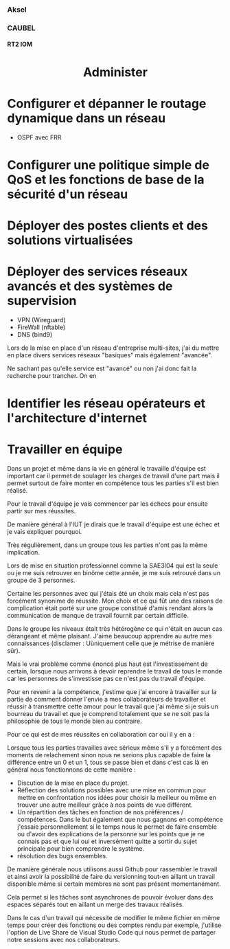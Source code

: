 <link rel="stylesheet" href="style.css">

### Aksel

### CAUBEL

#### RT2 IOM

<h1 class=headerTemplate style="text-align:center;">Administer</h1>


# Configurer et dépanner le routage dynamique dans un réseau

- OSPF avec FRR 
# Configurer une politique simple de QoS et les fonctions de base de la sécurité d'un réseau

# Déployer des postes clients et des solutions virtualisées

# Déployer des services réseaux avancés et des systèmes de supervision
- VPN (Wireguard)
- FireWall (nftable)
- DNS (bind9)

Lors de la mise en place d'un réseau d'entreprise multi-sites, j'ai du mettre en place divers services réseaux "basiques" mais également "avancée".

Ne sachant pas qu'elle service est "avancé" ou non j'ai donc fait la recherche pour trancher. On en 
# Identifier les réseau opérateurs et l'architecture d'internet

# Travailler en équipe 

Dans un projet et même dans la vie en général le travaille d'équipe est important car il permet de soulager les charges de travail d'une part mais il permet surtout de faire monter en compétence tous les parties s'il est bien réalisé. 

Pour le travail d'équipe je vais commencer par les échecs pour ensuite partir sur mes réussites.

De manière général à l'IUT je dirais que le travail d'équipe est une échec et je vais expliquer pourquoi. 

Très régulièrement, dans un groupe tous les parties n'ont pas la même implication. 

Lors de mise en situation professionnel comme la SAE3I04 qui est la seule ou je me suis retrouver en binôme cette année, je me suis retrouvé dans un groupe de 3 personnes. 

Certaine les personnes avec qui j'étais été un choix mais cela n'est pas forcément synonime de réussite. Mon choix et ce qui fût une des raisons de complication était porté sur une groupe constitué d'amis rendant alors la communication de manque de travail fournit par certain difficile.

Dans le groupe les niveaux était très hétérogène ce qui n'était en aucun cas dérangeant et même plaisant. J'aime beaucoup apprendre au autre mes connaissances (disclamer : Uùniquement celle que je métrise de manière sûr). 

Mais le vrai problème comme énoncé plus haut est l'investissement de certain, lorsque nous arrivons à devoir reprendre le travail de tous le monde car les personnes de s'investisse pas ce n'est pas du travail d'équipe.

Pour en revenir a la compétence, j'estime que j'ai encore à travailler sur la partie de comment donner l'envie a mes collaborateurs de travailler et réussir à transmettre cette amour pour le travail que j'ai même si je suis un bourreau du travail et que je comprend totalement que se ne soit pas la philosophie de tous le monde bien au contraire.


Pour ce qui est de mes réussites en collaboration car oui il y en a : 

Lorsque tous les parties travailles avec sérieux même s'il y a forcément des moments de relachement sinon nous ne serions plus capable de faire la différence entre un 0 et un 1, tous se passe bien et dans c'est cas là en général nous fonctionnons de cette manière :

- Discution de la mise en place du projet.
- Réflection des solutions possibles avec une mise en commun pour mettre en confrontation nos idées pour choisir la meilleur ou même en trouver une autre meilleur grâce à nos points de vue différent.
- Un répartition des tâches en fonction de nos préférences / compétences. Dans le but également que nous gagnons en compétence j'essaie personnellement si le temps nous le permet de faire ensemble ou d'avoir des explications de la personne sur les points que je ne connais pas et que lui oui et inversément quitte a sortir du sujet principale pour bien comprendre le système.
- résolution des bugs ensembles.

De manière générale nous utilisons aussi Github pour rassembler le travail et ainsi avoir la possibilité de faire du versionning tout-en aillant un travail disponible même si certain membres ne sont pas présent momentanément.

Cela permet si les tâches sont asynchrones de pouvoir évoluer dans des espaces séparés tout en aillant un merge des travaux réalisés.

Dans le cas d'un travail qui nécessite de modifier le même fichier en même temps pour créer des fonctions ou des comptes rendu par exemple, j'utilise l'option de Live Share de Visual Studio Code qui nous permet de partager notre sessions avec nos collaborateurs.